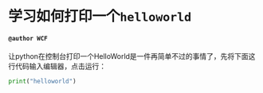 # 学习如何打印一个`helloworld`
#### `@author WCF`
让python在控制台打印一个HelloWorld是一件再简单不过的事情了，先将下面这行代码输入编辑器，点击运行：
```Python
print("helloworld")
```